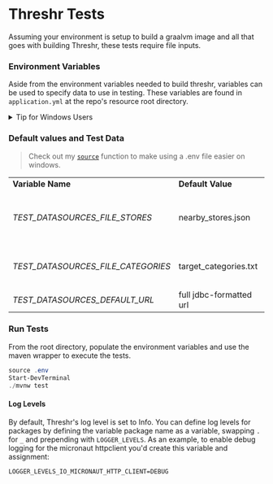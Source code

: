 # Threshr Tests
Assuming your environment is setup to build a graalvm image and all that goes with building Threshr, these tests require file inputs.

### Environment Variables
Aside from the environment variables needed to build threshr, variables can be used to specify data to use in testing. These variables are found in `application.yml` at the repo's resource root directory. 

<details><summary>Tip for Windows Users</summary>
<ul>
<ul>

> :warning: You'll need Windows Terminal and winget on your machine for this setup. In good news, you may have these installed and not know it.

</ul>
The GraalVM requires the visual studio sdk in order to work. Graal has some instructions on getting this all setup. I'd suggest going through with the winget installer, it does the same thing doesn't require your input. 
<ul>

```PowerShell
winget install Microsoft.VisualStudio.2022.Community
```
</ul>
After installing, your Windows terminal will have a couple new profiles, one named `Develop PowerShell for VS 2022`. Begin adding a new profile based on this new one to find the commandline executable used for this profile. It will read something like:
<ul>

```sh
powershell.exe -NoExit -Command \
  "&{Import-Module """C:\Program Files\Microsoft Visual Studio\2022\Community\Common7\Tools\Microsoft.VisualStudio.DevShell.dll"""; \
   Enter-VsDevShell a33f35bb \ 
    -SkipAutomaticLocation \
    -DevCmdArguments """-arch=x64 -host_arch=x64"""}"
```
</ul>

All we need from this entry is that string given after the `Enter-VsDevShell` command (in the previous example, `a33f35bb`). This relies on <code><a href="https://github.com/Jonathan-Zollinger/powershell-profile/blob/c60d48da035977267ac523baf2ec4d15c16e8e68/bin.ps1#L1-L26">Add-ToPath</a></code>.
<ul>

```PowerShell
function Start-DevTerminal {
    <#
    .SYNOPSIS
    Configures shell to use a fully fledged java dev environment

    .DESCRIPTION
    Adds JAVA_HOME, GRAALVM_HOME and MAVEN_HOME variables and verifies they're each on system's PATH. 
    Imports VScode dev shell module and calls Enter-VsDevShell

    .PARAMETER Java
    Path to graalvm directory, defaults to ~\.jdks\graalvm-ce-17

    .PARAMETER Maven
    Path to maven directory, defaults to 'C:\Program Files\Apache Maven\'

    .EXAMPLE
    # Valid use could be as simple as calling with no args
    Start-DevTerminal

    #>
    [CmdletBinding()]
    param (
        [Parameter()]
        [String]
        [ValidateScript({ Test-Path -Path $_ -PathType Container })]
        $Java = "$($HOME)\.jdks\graalvm-ce-17",
        [Parameter()]
        [String]
        [ValidateScript({ Test-Path -Path $_ -PathType Container })]
        $Maven = "C:\Program Files\Apache Maven\"
    )
    @("JAVA_HOME", "GRAALVM_HOME") | ForEach-Object { 
        [System.Environment]::SetEnvironmentVariable($_, $Java)
    }
    [System.Environment]::SetEnvironmentVariable("MAVEN_HOME", "C:\Program Files\Apache Maven\")
    $devShellGeneratedName = "a33f35bb"
    Add-ToPath "$env:JAVA_HOME\bin"
    Add-ToPath "$env:MAVEN_HOME\bin"

    Import-Module "C:\Program Files\Microsoft Visual Studio\2022\Community\Common7\Tools\Microsoft.VisualStudio.DevShell.dll"
    Enter-VsDevShell  $devShellGeneratedName -SkipAutomaticLocation -DevCmdArguments "-arch=x64 -host_arch=x64"
}
```
</ul>
</ul>
</details>

### Default values and Test Data

<blockquote>Check out my <code><a href="https://github.com/Jonathan-Zollinger/powershell-profile/blob/c60d48da035977267ac523baf2ec4d15c16e8e68/bin.ps1#L29-L49">source</a></code> function to make using a .env file easier on windows.</blockquote>

<div class="tg-wrap">
    <table>
        <tbody>
        <tr>
            <td><strong>Variable Name</strong></td>
            <td><strong>Default Value</strong></td>
            <td><strong>File Content</strong></td>
        </tr>
        <tr>
            <td><i>TEST_DATASOURCES_FILE_STORES</i></td>
            <td>nearby_stores.json</td>
            <td>Emulated return json from the redsky `nearby_stores_v1` endpoint</td>
        </tr>
        <tr>
            <td><i>TEST_DATASOURCES_FILE_CATEGORIES</i></td>
            <td>target_categories.txt</td>
            <td>Target categories scraped from html on target's "all categories" page</td>
        </tr>
        <tr>
            <td><i>TEST_DATASOURCES_DEFAULT_URL</i></td>
            <td>full jdbc-formatted url</td>
            <td>no default value is provided for this</td>
        </tr>
        </tbody>
    </table>
</div>

### Run Tests

From the root directory, populate the environment variables and use the maven wrapper to execute the tests.
```PowerShell
source .env
Start-DevTerminal
./mvnw test
```
#### Log Levels
By default, Threshr's log level is set to Info. You can define log levels for packages by defining the variable package name as a variable, swapping `.` for `_` and prepending with `LOGGER_LEVELS`. As an example, to enable debug logging for the micronaut httpclient you'd create this variable and assignment:
```properties
LOGGER_LEVELS_IO_MICRONAUT_HTTP_CLIENT=DEBUG
```
